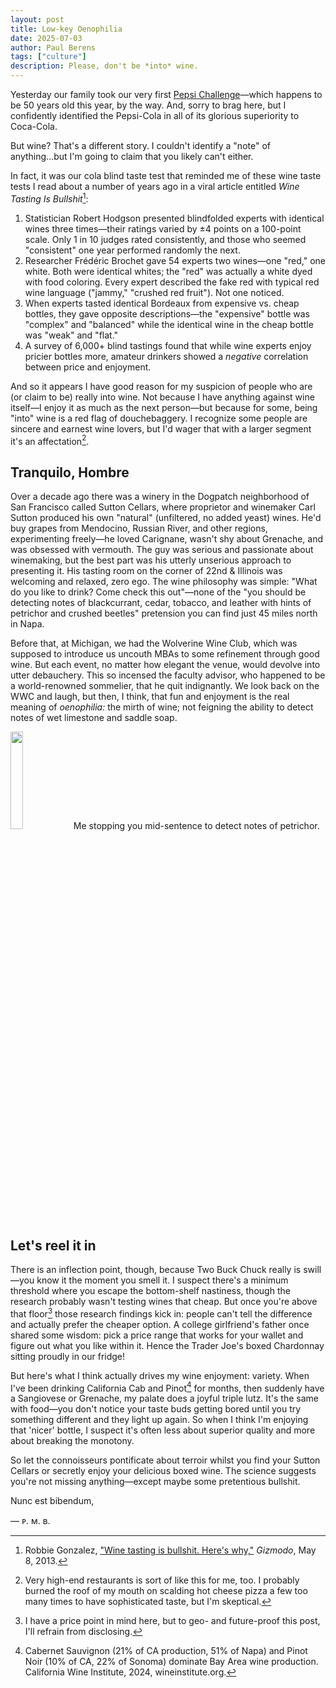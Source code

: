 ```yaml
---
layout: post
title: Low-key Oenophilia
date: 2025-07-03
author:	Paul Berens
tags: ["culture"]
description: Please, don't be *into* wine.
---
```

Yesterday our family took our very first [Pepsi Challenge](https://en.wikipedia.org/wiki/Pepsi_Challenge)—which happens to be 50 years old this year, by the way. And, sorry to brag here, but I confidently identified the Pepsi-Cola in all of its glorious superiority to Coca-Cola.

But wine? That's a different story. I couldn't identify a "note" of anything...but I'm going to claim that you likely can't either.

In fact, it was our cola blind taste test that reminded me of these wine taste tests I read about a number of years ago in a viral article entitled *Wine Tasting Is Bullshit*[^1]:
1. Statistician Robert Hodgson presented blindfolded experts with identical wines three times—their ratings varied by ±4 points on a 100-point scale. Only 1 in 10 judges rated consistently, and those who seemed "consistent" one year performed randomly the next.
2. Researcher Frédéric Brochet gave 54 experts two wines—one "red," one white. Both were identical whites; the "red" was actually a white dyed with food coloring. Every expert described the fake red with typical red wine language ("jammy," "crushed red fruit"). Not one noticed.
3. When experts tasted identical Bordeaux from expensive vs. cheap bottles, they gave opposite descriptions—the "expensive" bottle was "complex" and "balanced" while the identical wine in the cheap bottle was "weak" and "flat."
4. A survey of 6,000+ blind tastings found that while wine experts enjoy pricier bottles more, amateur drinkers showed a *negative* correlation between price and enjoyment.

[^1]: Robbie Gonzalez, ["Wine tasting is bullshit. Here's why,"](https://gizmodo.com/wine-tasting-is-bullshit-heres-why-496098276) *Gizmodo*, May 8, 2013.

And so it appears I have good reason for my suspicion of people who are (or claim to be) really into wine. Not because I have anything against wine itself—I enjoy it as much as the next person—but because for some, being "into" wine is a red flag of douchebaggery. I recognize some people are sincere and earnest wine lovers, but I'd wager that with a larger segment it's an affectation[^2].

[^2]:Very high-end restaurants is sort of like this for me, too. I probably burned the roof of my mouth on scalding hot cheese pizza a few too many times to have sophisticated taste, but I'm skeptical.

## Tranquilo, Hombre

Over a decade ago there was a winery in the Dogpatch neighborhood of San Francisco called Sutton Cellars, where proprietor and winemaker Carl Sutton produced his own "natural" (unfiltered, no added yeast) wines. He'd buy grapes from Mendocino, Russian River, and other regions, experimenting freely—he loved Carignane, wasn't shy about Grenache, and was obsessed with vermouth. The guy was serious and passionate about winemaking, but the best part was his utterly unserious approach to presenting it. His tasting room on the corner of 22nd & Illinois was welcoming and relaxed, zero ego. The wine philosophy was simple: "What do you like to drink? Come check this out"—none of the "you should be detecting notes of blackcurrant, cedar, tobacco, and leather with hints of petrichor and crushed beetles" pretension you can find just 45 miles north in Napa.

Before that, at Michigan, we had the Wolverine Wine Club, which was supposed to introduce us uncouth MBAs to some refinement through good wine. But each event, no matter how elegant the venue, would devolve into utter debauchery. This so incensed the faculty advisor, who happened to be a world-renowned sommelier, that he quit indignantly. We look back on the WWC and laugh, but then, I think, that fun and enjoyment is the real meaning of *oenophilia:* the mirth of wine; not feigning the ability to detect notes of wet limestone and saddle soap.

<p><img src="https://upload.wikimedia.org/wikipedia/commons/thumb/0/07/Smelling_the_wine.jpg/960px-Smelling_the_wine.jpg" width="20%"><span class="muted small">Me stopping you mid-sentence to detect notes of petrichor.</span></p>

## Let's reel it in

There is an inflection point, though, because Two Buck Chuck really is swill—you know it the moment you smell it. I suspect there's a minimum threshold where you escape the bottom-shelf nastiness, though the research probably wasn't testing wines that cheap. But once you're above that floor[^3] those research findings kick in: people can't tell the difference and actually prefer the cheaper option. A college girlfriend's father once shared some wisdom: pick a price range that works for your wallet and figure out what you like within it. Hence the Trader Joe's boxed Chardonnay sitting proudly in our fridge!

[^3]: I have a price point in mind here, but to geo- and future-proof this post, I'll refrain from disclosing.

But here's what I think actually drives my wine enjoyment: variety. When I've been drinking California Cab and Pinot[^4] for months, then suddenly have a Sangiovese or Grenache, my palate does a joyful triple lutz. It's the same with food—you don't notice your taste buds getting bored until you try something different and they light up again. So when I think I'm enjoying that 'nicer' bottle, I suspect it's often less about superior quality and more about breaking the monotony.

[^4]: Cabernet Sauvignon (21% of CA production, 51% of Napa) and Pinot Noir (10% of CA, 22% of Sonoma) dominate Bay Area wine production. California Wine Institute, 2024, wineinstitute.org.

So let the connoisseurs pontificate about terroir whilst you find your Sutton Cellars or secretly enjoy your delicious boxed wine. The science suggests you're not missing anything—except maybe some pretentious bullshit.

Nunc est bibendum,

— ᴘ. ᴍ. ʙ.